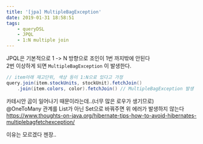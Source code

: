 ```yaml
---
title: '[jpa] MultipleBagException'
date: 2019-01-31 18:58:51
tags:
    - queryDSL
    - JPQL
    - 1:N multiple join
---
```


JPQL은 기본적으로 1 -> N 방향으로 조인이 1번 까지밖에 안된다  
2번 이상하게 되면 `MultipleBagException` 이 발생한다.  

```java
// item아래 재고단위, 색상 등이 1:N으로 있다고 가정
query.join(item.stockUnits, stockUnit).fetchJoin()
    .join(item.colors, color).fetchJoin() // MultipleBagException 발생  
```

카테시안 곱이 일어나기 때문이라는데..(너무 많은 로우가 생기므로)  
@OneToMany 관계를 List가 아닌 Set으로 바꿔주면 위 에러가 발생하지 않는다  
<https://www.thoughts-on-java.org/hibernate-tips-how-to-avoid-hibernates-multiplebagfetchexception/>  

이유는 모르겠다 젠장..  

<!-- more -->